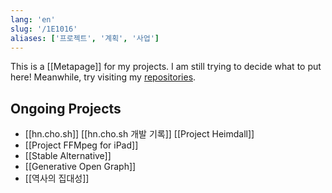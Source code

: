```yaml
---
lang: 'en'
slug: '/1E1016'
aliases: ['프로젝트', '계획', '사업']
---
```


This is a [[Metapage]] for my projects.
I am still trying to decide what to put here!
Meanwhile, try visiting my [repositories](https://github.com/anaclumos?tab=repositories&type=source).

## Ongoing Projects

- [[hn.cho.sh]] [[hn.cho.sh 개발 기록]] [[Project Heimdall]]
- [[Project FFMpeg for iPad]]
- [[Stable Alternative]]
- [[Generative Open Graph]]
- [[역사의 집대성]]
